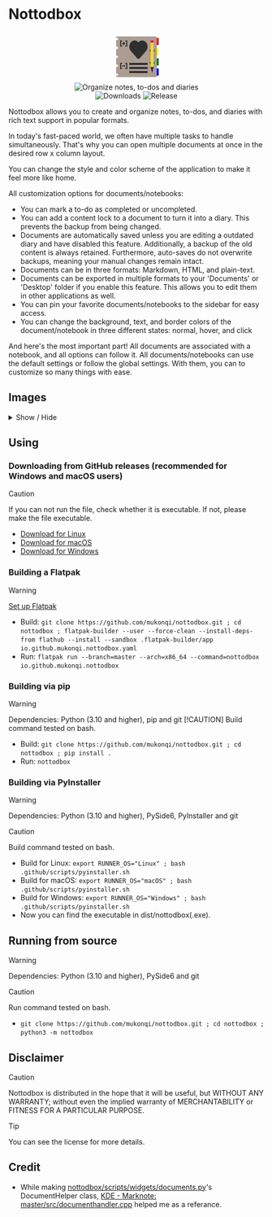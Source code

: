 # Nottodbox

<p align="center">
    <img src="share/icons/hicolor/96x96/apps/io.github.mukonqi.nottodbox.png" alt="Icon of Nottodbox"></img><br>
    <img src="https://img.shields.io/badge/Organize_notes,_to--dos_and_diaries-376296" alt="Organize notes, to-dos and diaries"></img><br>
    <img src="https://img.shields.io/github/downloads/mukonqi/nottodbox/total?label=Downloads" alt="Downloads"></img>
    <img src="https://img.shields.io/github/v/release/mukonqi/nottodbox?label=Release" alt="Release"><br>
</p>

<p>Nottodbox allows you to create and organize notes, to-dos, and diaries with rich text support in popular formats.</p>
<p>In today&#39;s fast-paced world, we often have multiple tasks to handle simultaneously. That&#39;s why you can open multiple documents at once in the desired row x column layout.</p>
<p>You can change the style and color scheme of the application to make it feel more like home.</p>
<p>All customization options for documents/notebooks:</p>
<ul>
    <li>You can mark a to-do as completed or uncompleted.</li>
    <li>You can add a content lock to a document to turn it into a diary. This prevents the backup from being changed.</li>
    <li>Documents are automatically saved unless you are editing a outdated diary and have disabled this feature. Additionally, a backup of the old content is always retained. Furthermore, auto-saves do not overwrite backups, meaning your manual changes remain intact.</li>
    <li>Documents can be in three formats: Markdown, HTML, and plain-text.</li>
    <li>Documents can be exported in multiple formats to your 'Documents' or 'Desktop' folder if you enable this feature. This allows you to edit them in other applications as well.</li>
    <li>You can pin your favorite documents/notebooks to the sidebar for easy access.</li>
    <li>You can change the background, text, and border colors of the document/notebook in three different states: normal, hover, and click</li>
</ul>
<p>And here&#39;s the most important part! All documents are associated with a notebook, and all options can follow it. All documents/notebooks can use the default settings or follow the global settings. With them, you can to customize so many things with ease.</p>

## Images
<details>
<summary>Show / Hide</summary>

![Appearance when using 'Nottodbox Light' color scheme](.github/images/light.png)
![Appearance when using 'Nottodbox Dark' color scheme](.github/images/dark.png)
</details>

## Using
<!-- ### Installing from Flatpak / Flathub (recommended for Linux users)
> [!WARNING]
> [Set up Flatpak](https://flatpak.org/setup/)

- `flatpak install io.github.mukonqi.nottodbox` -->

### Downloading from GitHub releases (recommended for Windows and macOS users)
> [!CAUTION]
> If you can not run the file, check whether it is executable. If not, please make the file executable.

- [Download for Linux](https://github.com/MuKonqi/nottodbox/releases/download/latest/nottodbox)
- [Download for macOS](https://github.com/MuKonqi/nottodbox/releases/download/latest/nottodbox-mac)
- [Download for Windows](https://github.com/MuKonqi/nottodbox/releases/download/latest/nottodbox.exe)

<!-- ### Installing from PyPI
> [!WARNING] 
> Dependencies: Python (3.10 and higher) and pip

- `pip install nottodbox` -->

### Building a Flatpak
> [!WARNING]
> [Set up Flatpak](https://flatpak.org/setup/)

- Build: `git clone https://github.com/mukonqi/nottodbox.git ; cd nottodbox ; flatpak-builder --user --force-clean --install-deps-from flathub --install --sandbox .flatpak-builder/app io.github.mukonqi.nottodbox.yaml`
- Run: `flatpak run --branch=master --arch=x86_64 --command=nottodbox io.github.mukonqi.nottodbox`

### Building via pip
> [!WARNING] 
> Dependencies: Python (3.10 and higher), pip and git
> [!CAUTION] 
> Build command tested on bash.

- Build: `git clone https://github.com/mukonqi/nottodbox.git ; cd nottodbox ; pip install .`
- Run: `nottodbox`

### Building via PyInstaller
> [!WARNING] 
> Dependencies: Python (3.10 and higher), PySide6, PyInstaller and git

> [!CAUTION] 
> Build command tested on bash.

- Build for Linux: `export RUNNER_OS="Linux" ; bash .github/scripts/pyinstaller.sh`
- Build for macOS: `export RUNNER_OS="macOS" ; bash .github/scripts/pyinstaller.sh`
- Build for Windows: `export RUNNER_OS="Windows" ; bash .github/scripts/pyinstaller.sh`
- Now you can find the executable in dist/nottodbox(.exe).

## Running from source
> [!WARNING] 
> Dependencies: Python (3.10 and higher), PySide6 and git

> [!CAUTION] 
> Run command tested on bash.

- `git clone https://github.com/mukonqi/nottodbox.git ; cd nottodbox ; python3 -m nottodbox`

## Disclaimer
> [!CAUTION] 
> Nottodbox is distributed in the hope that it will be useful, but WITHOUT ANY WARRANTY; without even the implied warranty of MERCHANTABILITY or FITNESS FOR A PARTICULAR PURPOSE.

> [!TIP]
> You can see the license for more details.

## Credit
- While making [nottodbox/scripts/widgets/documents.py](./nottodbox/scripts/widgets/documents.py)'s DocumentHelper class, [KDE - Marknote: master/src/documenthandler.cpp](https://invent.kde.org/office/marknote/-/blob/master/src/documenthandler.cpp) helped me as a referance.